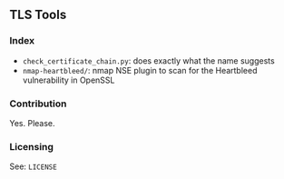 ## TLS Tools

### Index
* `check_certificate_chain.py`: does exactly what the name suggests
* `nmap-heartbleed/`: nmap NSE plugin to scan for the Heartbleed vulnerability in OpenSSL

### Contribution
Yes. Please.

### Licensing
See: `LICENSE`
